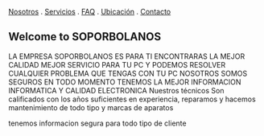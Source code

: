 [Nosotros](./Nosotros.md) . [Servicios](./servicios.md) . [FAQ](FAQ.md) . [Ubicación](Ubicacion.md) . [Contacto](./Contacto.md)
## Welcome to SOPORBOLANOS

LA EMPRESA SOPORBOLANOS ES PARA TI 
ENCONTRARAS LA MEJOR CALIDAD MEJOR SERVICIO PARA TU PC Y PODEMOS  RESOLVER CUALQUIER PROBLEMA QUE TENGAS CON TU PC NOSOTROS SOMOS SEGUROS  EN TODO MOMENTO 
TENEMOS  LA MEJOR INFORMACION INFORMATICA Y CALIDAD ELECTRONICA 
Nuestros técnicos Son calificados con los años suficientes en experiencia, reparamos y hacemos mantenimiento de todo tipo y marcas de aparatos 
 
tenemos informacion segura para todo tipo de cliente 


